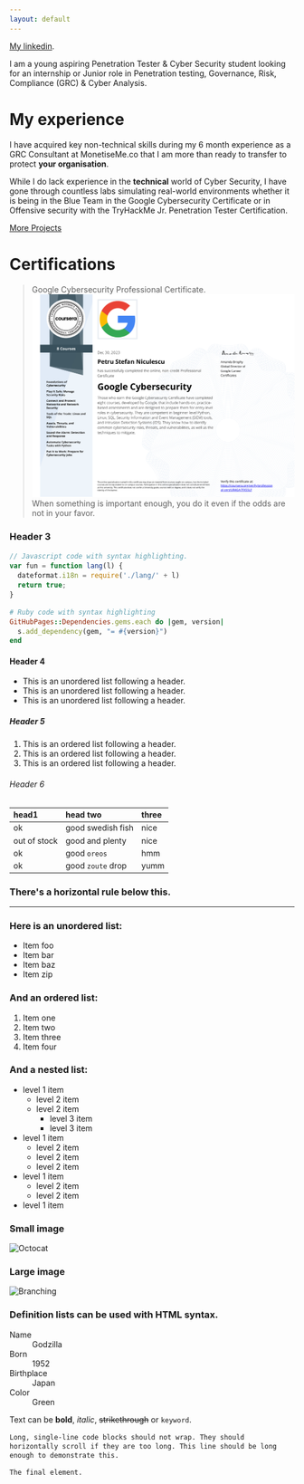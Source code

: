 ```yaml
---
layout: default
---
```


[My linkedin](https://www.linkedin.com/in/petru-niculescu/).

I am a young aspiring Penetration Tester & Cyber Security student looking for an internship or Junior role in Penetration testing, Governance, Risk, Compliance (GRC) & Cyber Analysis.

# My experience

I have acquired key non-technical skills during my 6 month experience as a GRC Consultant at MonetiseMe.co that I am more than ready to transfer to protect **your organisation**.

While I do lack experience in the **technical** world of Cyber Security, I have gone through countless labs simulating real-world environments whether it is being in the Blue Team in the Google Cybersecurity Certificate or in Offensive security with the TryHackMe Jr. Penetration Tester Certification.

[More Projects](./bt)

# Certifications

> Google Cybersecurity Professional Certificate.
> ![Google_cert](CourseraUR4GA7FXSSLF.png)
> When something is important enough, you do it even if the odds are not in your favor.

### Header 3

```js
// Javascript code with syntax highlighting.
var fun = function lang(l) {
  dateformat.i18n = require('./lang/' + l)
  return true;
}
```

```ruby
# Ruby code with syntax highlighting
GitHubPages::Dependencies.gems.each do |gem, version|
  s.add_dependency(gem, "= #{version}")
end
```

#### Header 4

*   This is an unordered list following a header.
*   This is an unordered list following a header.
*   This is an unordered list following a header.

##### Header 5

1.  This is an ordered list following a header.
2.  This is an ordered list following a header.
3.  This is an ordered list following a header.

###### Header 6

| head1        | head two          | three |
|:-------------|:------------------|:------|
| ok           | good swedish fish | nice  |
| out of stock | good and plenty   | nice  |
| ok           | good `oreos`      | hmm   |
| ok           | good `zoute` drop | yumm  |

### There's a horizontal rule below this.

* * *

### Here is an unordered list:

*   Item foo
*   Item bar
*   Item baz
*   Item zip

### And an ordered list:

1.  Item one
1.  Item two
1.  Item three
1.  Item four

### And a nested list:

- level 1 item
  - level 2 item
  - level 2 item
    - level 3 item
    - level 3 item
- level 1 item
  - level 2 item
  - level 2 item
  - level 2 item
- level 1 item
  - level 2 item
  - level 2 item
- level 1 item

### Small image

![Octocat](https://github.githubassets.com/images/icons/emoji/octocat.png)

### Large image

![Branching](https://guides.github.com/activities/hello-world/branching.png)


### Definition lists can be used with HTML syntax.

<dl>
<dt>Name</dt>
<dd>Godzilla</dd>
<dt>Born</dt>
<dd>1952</dd>
<dt>Birthplace</dt>
<dd>Japan</dd>
<dt>Color</dt>
<dd>Green</dd>
</dl>

Text can be **bold**, _italic_, ~~strikethrough~~ or `keyword`.

```
Long, single-line code blocks should not wrap. They should horizontally scroll if they are too long. This line should be long enough to demonstrate this.
```

```
The final element.
```
